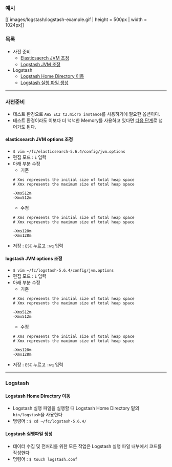 ### 예시

[[ images/logstash/logstash-example.gif | height = 500px | width = 1024px]]

### 목록

* 사전 준비 
    * [Elasticsaerch JVM 조정](#elasticsearch-jvm)
    * [Logstash JVM 조정](#logstash-jvm)
* Logstash
    * [Logstash Home Directory 이동](#logstash-home)
    * [Logstash 실행 파일 생성](#logstash-conf)
---

### 사전준비

* 테스트 환경으로 `AWS EC2 t2.micro instance`를 사용하기에 필요한 옵션이다.
* 테스트 환경이라도 이보다 더 넉넉한 Memory를 사용하고 있다면 [다음 단계](https://github.com/higee/elastic/wiki/Logstash-%EC%8B%A4%ED%96%89-%ED%8C%8C%EC%9D%BC-%EC%83%9D%EC%84%B1#logstash-home)로 넘어가도 된다.

<a name='elasticsearch-jvm'></a>
#### elasticsearch JVM options 조정

* `$ vim ~/fc/elasticsearch-5.6.4/config/jvm.options`
* 편집 모드 : `i` 입력
* 아래 부분 수정
    * 기존
    ```
    # Xms represents the initial size of total heap space
    # Xmx represents the maximum size of total heap space

    -Xms512m
    -Xmx512m
    ```
    * 수정
    ```
    # Xms represents the initial size of total heap space
    # Xmx represents the maximum size of total heap space

    -Xms128m
    -Xmx128m
    ```
* 저장 : `ESC` 누르고 `:wq` 입력

<a name='logstash-jvm'></a>
#### logstash JVM options 조정

* `$ vim ~/fc/logstash-5.6.4/config/jvm.options`
* 편집 모드 : `i` 입력
* 아래 부분 수정
    * 기존
    ```
    # Xms represents the initial size of total heap space
    # Xmx represents the maximum size of total heap space

    -Xms512m
    -Xmx512m
    ```
    * 수정
    ```
    # Xms represents the initial size of total heap space
    # Xmx represents the maximum size of total heap space

    -Xms128m
    -Xmx128m
    ```
* 저장 : `ESC` 누르고 `:wq` 입력

---

### Logstash
<a name='logstash-home'></a>
#### Logstash Home Directory 이동

* Logstash 실행 파일을 실행할 때 Logstash Home Directory 밑의 `bin/logstash`을 사용한다
* 명령어 : `$ cd ~/fc/logstash-5.6.4/`

<a name='logstash-conf'></a>
#### Logstash 실행파일 생성

* 데이터 수집 및 전처리를 위한 모든 작업은 Logstash 실행 파일 내부에서 코드를 작성한다
* 명령어 : `$ touch logstash.conf`
